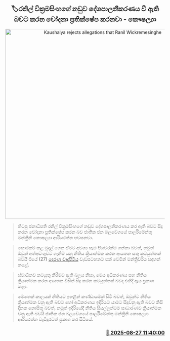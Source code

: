 <p align='center'><b><h2 align='center' title='Kaushalya rejects allegations that Ranil Wickremesinghe's case has been politicized'>🏷රනිල් වික්‍රමසිංහගේ නඩුව දේශපාලනීකරණය වී ඇති බවට කරන චෝදනා ප්‍රතික්ෂේප කරනවා - කෞෂල්‍යා</h2></b></p>
<p align='center'><img src='https://helakuru.sgp1.cdn.digitaloceanspaces.com/esana/images/lib/kaushalya-wadapitiya.jpg' width='600' alt='Kaushalya rejects allegations that Ranil Wickremesinghe's case has been politicized'></p>

> හිටපු ජනාධිපති රනිල් වික්‍රමසිංහගේ නඩුව දේශපාලනීකරණය කර ඇති බවට සිදු කරන චෝදනා ප්‍රතික්ෂේප කරන බව ජාතික ජන බලවේගයේ පාර්ලිමේන්තු මන්ත්‍රීනි කෞෂල්‍යා ආරියරත්න පවසනවා.

> හොරකම් කළ මුදල් ගෙන ඒමට අවශ්‍ය සෑම පියවරක්ම ගන්නා බවත්, නමුත් ඔවුන් අත්අඩංගුවට ගැනීම යනු නීතිය ක්‍රියාත්මක කරන ආයතන සතු කටයුත්තක් බවයි ඊයේ (27) <a href='https://youtu.be/bPl5BETri1c'>දෙරණ වාදපිටිය</a> වැඩසටහනට එක් වෙමින් මන්ත්‍රීවරිය සඳහන් කළේ.

> ස්වාධීනව කටයුතු කිරීමට ඇති බලය නිසා, මෙය අධිකරණය සහ නීතිය ක්‍රියාත්මක කරන ආයතන විසින් සිදු කරන කටයුත්තක් බවද එහිදී ඇය ප්‍රකාශ කළා.

> මෙතෙක් කාලයක් නීතියට ඉහළින් කණ්ඩායමක් සිටි බවත්, ඔවුන්ට නීතිය ක්‍රියාත්මක වනු ඇති බවට හෝ අධිකරණය ඉදිරියට යාමට සිදුවනු ඇති බවට කිසි දිනක නොසිතූ බවත්, නමුත් ඉදිරියේදී නීතිය සියල්ලන්ටම සාධාරණව ක්‍රියාත්මක වනු ඇති බවයි ජාතික ජන බලවේගයේ පාර්ලිමේන්තු මන්ත්‍රීනි කෞෂල්‍යා ආරියරත්න වැඩිදුරටත් ප්‍රකාශ කර සිටියේ.



<h3 align='right'><a href='https://www.helakuru.lk/esana/p/113100/'>📅 2025-08-27 11:40:00</a></h3>
